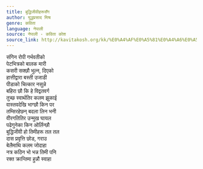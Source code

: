 ```yaml
---
title: बुद्धिजीवीहरूसँग
author: युद्धप्रसाद मिश्र
genre: कविता
language: नेपाली
source: नेपाली - कविता कोश
source_link: http://kavitakosh.org/kk/%E0%A4%AF%E0%A5%81%E0%A4%A6%E0%A5%8D%E0%A4%A7%E0%A4%AA%E0%A5%8D%E0%A4%B0%E0%A4%B8%E0%A4%BE%E0%A4%A6_%E0%A4%AE%E0%A4%BF%E0%A4%B6%E0%A5%8D%E0%A4%B0
---
```


संगिन रोपी गर्भवतीको  
पेटभित्रको बालक मारी  
कसरी सक्छौ भुल्न, दिएको  
हात्तीद्वारा बस्ती उजाडी  
पीडाको चित्कार नसुन्ने  
बहिरा छौ कि हे विद्वतवर्ग  
तुच्छ स्वार्थतिर कलम झुकाई  
वास्तवदेखि भाग्छौ किन पर  
तम्सिरहेछन् बदला लिन भनी  
वीरगतितिर उन्मुख घायल  
पढेगुनेका किन ओर्लिन्छौ  
बुद्धिजीवी हो तिमीहरू तल तल  
दास प्रवृत्ति छोड, गराउ  
बेलैमाथि कलम जोदाहा  
नत्र कठिन भो भन्न तिमी पनि  
रक्त क्रान्तिमा हुन्नौ स्वाहा
